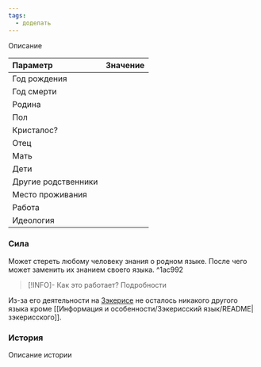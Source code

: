 ```yaml
---
tags:
  - доделать
---
```

Описание

| Параметр            | Значение |
| :------------------ | :------- |
| Год рождения        |          |
| Год смерти          |          |
| Родина              |          |
| Пол                 |          |
| Кристалос?          |          |
| Отец                |          |
| Мать                |          |
| Дети                |          |
| Другие родственники |          |
| Место проживания    |          |
| Работа              |          |
| Идеология           |          |

### Сила
Может стереть любому человеку знания о родном языке. После чего может заменить их знанием своего языка. ^1ac992

>[!INFO]- Как это работает?
>Подробности

Из-за его деятельности на [Зэкерисе](Зэкерис.md) не осталось никакого другого языка кроме [[Информация и особенности/Зэкерисский язык/README|зэкерисского]].
### История
Описание истории

